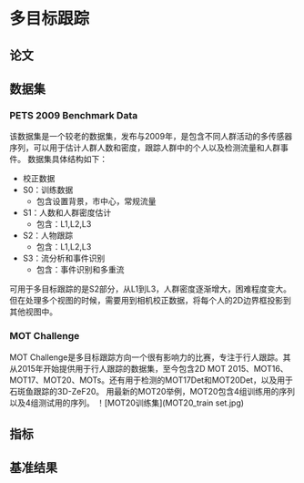 # 多目标跟踪

## 论文

## 数据集

### PETS 2009 Benchmark Data

该数据集是一个较老的数据集，发布与2009年，是包含不同人群活动的多传感器序列，可以用于估计人群人数和密度，跟踪人群中的个人以及检测流量和人群事件。
数据集具体结构如下：

+ 校正数据
+ S0：训练数据
  + 包含设置背景，市中心，常规流量
+ S1：人数和人群密度估计
  + 包含：L1,L2,L3
+ S2：人物跟踪
  + 包含：L1,L2,L3
+ S3：流分析和事件识别
  + 包含：事件识别和多重流

可用于多目标跟踪的是S2部分，从L1到L3，人群密度逐渐增大，困难程度变大。但在处理多个视图的时候，需要用到相机校正数据，将每个人的2D边界框投影到其他视图中。

### MOT Challenge

MOT Challenge是多目标跟踪方向一个很有影响力的比赛，专注于行人跟踪。其从2015年开始提供用于行人跟踪的数据集，至今包含2D MOT 2015、MOT16、MOT17、MOT20、MOTs。还有用于检测的MOT17Det和MOT20Det，以及用于石斑鱼跟踪的3D-ZeF20。
用最新的MOT20举例，MOT20包含4组训练用的序列以及4组测试用的序列。
！[MOT20训练集](MOT20_train set.jpg)



## 指标

## 基准结果
